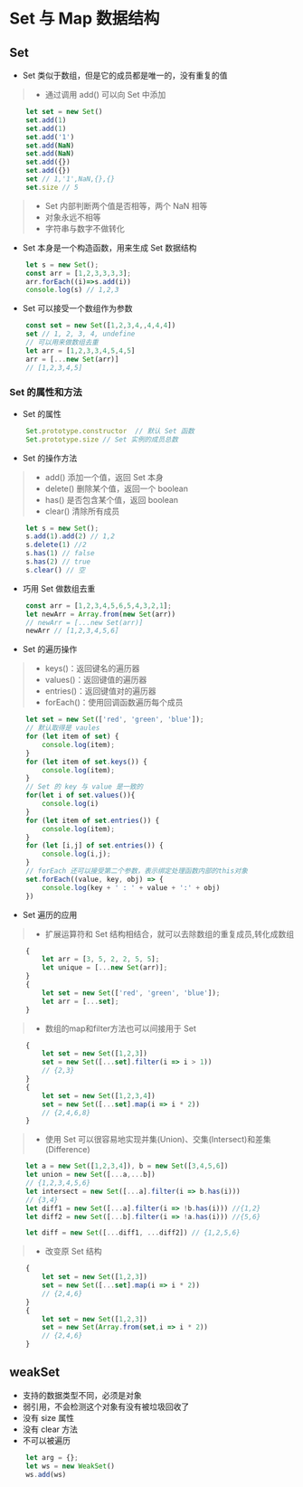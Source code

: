 # Set 与 Map 数据结构

## Set 
- Set 类似于数组，但是它的成员都是唯一的，没有重复的值
>* 通过调用 add() 可以向 Set 中添加
``` javascript
    let set = new Set()
    set.add(1)
    set.add(1)
    set.add('1')
    set.add(NaN)
    set.add(NaN)
    set.add({})
    set.add({})
    set // 1,'1',NaN,{},{}
    set.size // 5
```
>* Set 内部判断两个值是否相等，两个 NaN 相等
>* 对象永远不相等
>* 字符串与数字不做转化

- Set 本身是一个构造函数，用来生成 Set 数据结构
``` javascript
    let s = new Set();
    const arr = [1,2,3,3,3,3];
    arr.forEach((i)=>s.add(i))
    console.log(s) // 1,2,3
```
- Set 可以接受一个数组作为参数
``` javascript
    const set = new Set([1,2,3,4,,4,4,4])
    set // 1, 2, 3, 4, undefine
    // 可以用来做数组去重
    let arr = [1,2,3,3,4,5,4,5]
    arr = [...new Set(arr)]
    // [1,2,3,4,5]
```

### Set 的属性和方法
- Set 的属性
``` javascript 
    Set.prototype.constructor  // 默认 Set 函数
    Set.prototype.size // Set 实例的成员总数
```
- Set 的操作方法
>* add() 添加一个值，返回 Set 本身
>* delete() 删除某个值，返回一个 boolean
>* has() 是否包含某个值，返回 boolean
>* clear() 清除所有成员
``` javascript
    let s = new Set();
    s.add(1).add(2) // 1,2
    s.delete(1) //2
    s.has(1) // false
    s.has(2) // true
    s.clear() // 空
```
- 巧用 Set 做数组去重
```javascript
    const arr = [1,2,3,4,5,6,5,4,3,2,1];
    let newArr = Array.from(new Set(arr))
    // newArr = [...new Set(arr)]
    newArr // [1,2,3,4,5,6]
```

- Set 的遍历操作
>* keys()：返回键名的遍历器
>* values()：返回键值的遍历器
>* entries()：返回键值对的遍历器
>* forEach()：使用回调函数遍历每个成员

``` JavaScript
    let set = new Set(['red', 'green', 'blue']);
    // 默认取得是 vaules
    for (let item of set) {
        console.log(item);
    }
    for (let item of set.keys()) {
        console.log(item);
    }
    // Set 的 key 与 value 是一致的
    for(let i of set.values()){
        console.log(i)
    }
    for (let item of set.entries()) {
        console.log(item);
    }
    for (let [i,j] of set.entries()) {
        console.log(i,j);
    }
    // forEach 还可以接受第二个参数，表示绑定处理函数内部的this对象
    set.forEach((value, key, obj) => {
        console.log(key + ' : ' + value + ':' + obj)
    })
```
- Set 遍历的应用
>* 扩展运算符和 Set 结构相结合，就可以去除数组的重复成员,转化成数组
``` javascript
    {
        let arr = [3, 5, 2, 2, 5, 5];
        let unique = [...new Set(arr)];
    }
    {
        let set = new Set(['red', 'green', 'blue']);
        let arr = [...set];
    }
```
>* 数组的map和filter方法也可以间接用于 Set 
``` javascript
    {
        let set = new Set([1,2,3])
        set = new Set([...set].filter(i => i > 1))
        // {2,3}
    }
    {
        let set = new Set([1,2,3,4])
        set = new Set([...set].map(i => i * 2))
        // {2,4,6,8}
    }
```
>* 使用 Set 可以很容易地实现并集(Union)、交集(Intersect)和差集(Difference)
``` javascript
    let a = new Set([1,2,3,4]), b = new Set([3,4,5,6])
    let union = new Set([...a,...b])
    // {1,2,3,4,5,6}
    let intersect = new Set([...a].filter(i => b.has(i)))
    // {3,4}
    let diff1 = new Set([...a].filter(i => !b.has(i))) //{1,2}
    let diff2 = new Set([...b].filter(i => !a.has(i))) //{5,6}

    let diff = new Set([...diff1, ...diff2]) // {1,2,5,6}
```
>* 改变原 Set 结构
``` javascript
    {
        let set = new Set([1,2,3])
        set = new Set([...set].map(i => i * 2))
        // {2,4,6}
    }
    {
        let set = new Set([1,2,3])
        set = new Set(Array.from(set,i => i * 2))
        // {2,4,6}
    }
```

## weakSet
- 支持的数据类型不同，必须是对象
- 弱引用，不会检测这个对象有没有被垃圾回收了
- 没有 size 属性
- 没有 clear 方法
- 不可以被遍历
``` javascript
    let arg = {};
    let ws = new WeakSet()
    ws.add(ws)
```